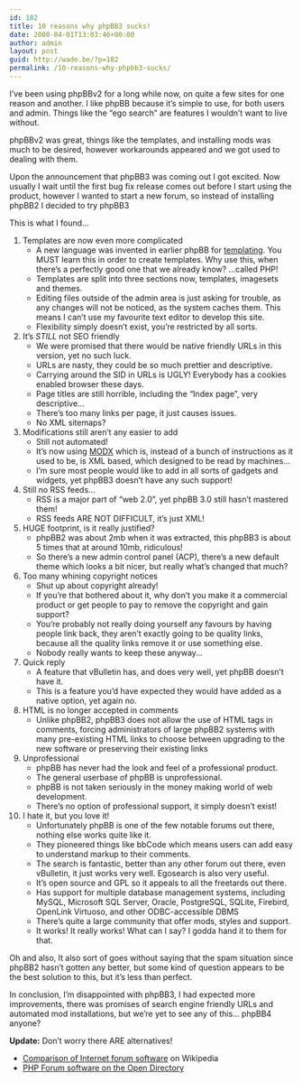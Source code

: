 ```yaml
---
id: 182
title: 10 reasons why phpBB3 sucks!
date: 2008-04-01T13:03:46+00:00
author: admin
layout: post
guid: http://wade.be/?p=182
permalink: /10-reasons-why-phpbb3-sucks/
---
```

<p class="lead">
  I&#8217;ve been using phpBBv2 for a long while now, on quite a few sites for one reason and another. I like phpBB because it&#8217;s simple to use, for both users and admin. Things like the &#8220;ego search&#8221; are features I wouldn&#8217;t want to live without.
</p>

phpBBv2 was great, things like the templates, and installing mods was much to be desired, however workarounds appeared and we got used to dealing with them.

Upon the announcement that phpBB3 was coming out I got excited. Now usually I wait until the first bug fix release comes out before I start using the product, however I wanted to start a new forum, so instead of installing phpBB2 I decided to try phpBB3

This is what I found&#8230;

<!--more-->

  1. Templates are now even more complicated 
      * A new language was invented in earlier phpBB for [templating](http://area51.phpbb.com/docs/coding-guidelines.html#templating). You MUST learn this in order to create templates. Why use this, when there&#8217;s a perfectly good one that we already know? &#8230;called PHP!
      * Templates are split into three sections now, templates, imagesets and themes.
      * Editing files outside of the admin area is just asking for trouble, as any changes will not be noticed, as the system caches them. This means I can&#8217;t use my favourite text editor to develop this site.
      * Flexibility simply doesn&#8217;t exist, you&#8217;re restricted by all sorts.
  2. It&#8217;s _STILL_ not SEO friendly 
      * We were promised that there would be native friendly URLs in this version, yet no such luck.
      * URLs are nasty, they could be so much prettier and descriptive.
      * Carrying around the SID in URLs is UGLY! Everybody has a cookies enabled browser these days.
      * Page titles are still horrible, including the &#8220;Index page&#8221;, very descriptive&#8230;
      * There&#8217;s too many links per page, it just causes issues.
      * No XML sitemaps?
  3. Modifications still aren&#8217;t any easier to add 
      * Still not automated!
      * It&#8217;s now using [MODX](http://www.phpbb.com/community/viewtopic.php?f=69&t=724145) which is, instead of a bunch of instructions as it used to be, is XML based, which designed to be read by machines&#8230;
      * I&#8217;m sure most people would like to add in all sorts of gadgets and widgets, yet phpBB3 doesn&#8217;t have any such support!
  4. Still no RSS feeds&#8230; 
      * RSS is a major part of &#8220;web 2.0&#8221;, yet phpBB 3.0 still hasn&#8217;t mastered them!
      * RSS feeds ARE NOT DIFFICULT, it&#8217;s just XML!
  5. HUGE footprint, is it really justified? 
      * phpBB2 was about 2mb when it was extracted, this phpBB3 is about 5 times that at around 10mb, ridiculous!
      * So there&#8217;s a new admin control panel (ACP), there&#8217;s a new default theme which looks a bit nicer, but really what&#8217;s changed that much?
  6. Too many whining copyright notices 
      * Shut up about copyright already!
      * If you&#8217;re that bothered about it, why don&#8217;t you make it a commercial product or get people to pay to remove the copyright and gain support?
      * You&#8217;re probably not really doing yourself any favours by having people link back, they aren&#8217;t exactly going to be quality links, because all the quality links remove it or use something else.
      * Nobody really wants to keep these anyway&#8230;
  7. Quick reply 
      * A feature that vBulletin has, and does very well, yet phpBB doesn&#8217;t have it.
      * This is a feature you&#8217;d have expected they would have added as a native option, yet again no.
  8. HTML is no longer accepted in comments 
      * Unlike phpBB2, phpBB3 does not allow the use of HTML tags in comments, forcing administrators of large phpBB2 systems with many pre-existing HTML links to choose between upgrading to the new software or preserving their existing links
  9. Unprofessional 
      * phpBB has never had the look and feel of a professional product.
      * The general userbase of phpBB is unprofessional.
      * phpBB is not taken seriously in the money making world of web development.
      * There&#8217;s no option of professional support, it simply doesn&#8217;t exist!
 10. I hate it, but you love it! 
      * Unfortunately phpBB is one of the few notable forums out there, nothing else works quite like it.
      * They pioneered things like bbCode which means users can add easy to understand markup to their comments.
      * The search is fantastic, better than any other forum out there, even vBulletin, it just works very well. Egosearch is also very useful.
      * It&#8217;s open source and GPL so it appeals to all the freetards out there.
      * Has support for multiple database management systems, including MySQL, Microsoft SQL Server, Oracle, PostgreSQL, SQLite, Firebird, OpenLink Virtuoso, and other ODBC-accessible DBMS
      * There&#8217;s quite a large community that offer mods, styles and support.
      * It works! It really works! What can I say? I godda hand it to them for that.

Oh and also, It also sort of goes without saying that the spam situation since phpBB2 hasn&#8217;t gotten any better, but some kind of question appears to be the best solution to this, but it&#8217;s less than perfect.

In conclusion, I&#8217;m disappointed with phpBB3, I had expected more improvements, there was promises of search engine friendly URLs and automated mod installations, but we&#8217;re yet to see any of this&#8230; phpBB4 anyone?

**Update:** Don&#8217;t worry there ARE alternatives!

  * [Comparison of Internet forum software](http://en.wikipedia.org/wiki/Comparison_of_Internet_forum_software) on Wikipedia
  * [PHP Forum software on the Open Directory](http://www.dmoz.org/Computers/Programming/Languages/PHP/Scripts/Forums/)